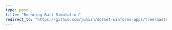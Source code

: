 ```yaml
---
type: post
title: "Bouncing Ball Simulation"
redirect_to: "https://github.com/junian/dotnet-winforms-apps/tree/master/src/bouncing-ball"
---
```


